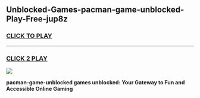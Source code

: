 
## Unblocked-Games-pacman-game-unblocked-Play-Free-jup8z
<h3>
<a href="https://premium76.site?title=pacman-game-unblocked&ref=22A">CLICK TO PLAY</a></h3>
<hr>

<h3>
<a href="https://premium76.site?title=pacman-game-unblocked&ref=22A">CLICK 2 PLAY</a>
  
</h3>

<a href="https://premium76.site?title=pacman-game-unblocked&ref=22A"><img src="https://clearcache.store/games.png"></a>


**pacman-game-unblocked games unblocked: Your Gateway to Fun and Accessible Online Gaming**
